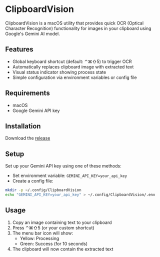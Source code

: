 # ClipboardVision

ClipboardVision is a macOS utility that provides quick OCR (Optical Character Recognition) functionality for images in your clipboard using Google's Gemini AI model.

## Features

- Global keyboard shortcut (default: ⌃⌘⇧5) to trigger OCR
- Automatically replaces clipboard image with extracted text
- Visual status indicator showing process state
- Simple configuration via environment variables or config file

## Requirements

- macOS
- Google Gemini API key

## Installation
Download the [release](https://github.com/dkmar/ClipboardVision/releases/download/0.1/ClipboardVision.zip)

## Setup
Set up your Gemini API key using one of these methods:
 - Set environment variable: `GEMINI_API_KEY=your_api_key`
 - Create a config file:
  ```bash
  mkdir -p ~/.config/ClipboardVision
  echo "GEMINI_API_KEY=your_api_key" > ~/.config/ClipboardVision/.env
  ```
  
## Usage

1. Copy an image containing text to your clipboard
2. Press ⌃⌘⇧5 (or your custom shortcut)
3. The menu bar icon will show:
   - Yellow: Processing
   - Green: Success (for 10 seconds)
4. The clipboard will now contain the extracted text
